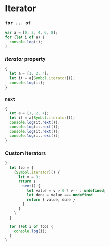 # Iterator

### `for ... of`

```javascript
var a = [0, 2, 4, 6, 8];
for (let i of a) {
  console.log(i);
}
```

### *iterator* property

```js
{
  let a = [1, 2, 4];
  let it = a[Symbol.iterator]();
  console.log(it);
}
```

### `next`

```js
{
  let a = [1, 2, 4];
  let it = a[Symbol.iterator]();
  console.log(it.next());
  console.log(it.next());
  console.log(it.next());
  console.log(it.next());
}
```

### Custom iterators

```js
}
  let foo = {
    [Symbol.iterator]() {
      let v = 3;
      return {
        next() {
          let value = v > 0 ? v-- : undefined;
          let done = value === undefined
          return { value, done }
        }
      }
    }
  }

  for (let i of foo) {
    console.log(i);
  }
}
```
